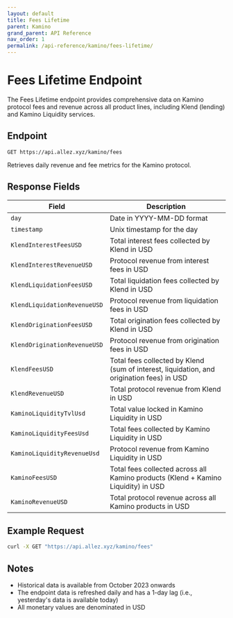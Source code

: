 ```yaml
---
layout: default
title: Fees Lifetime
parent: Kamino
grand_parent: API Reference
nav_order: 1
permalink: /api-reference/kamino/fees-lifetime/
---
```


# Fees Lifetime Endpoint

The Fees Lifetime endpoint provides comprehensive data on Kamino protocol fees and revenue across all product lines, including Klend (lending) and Kamino Liquidity services.

## Endpoint

```http
GET https://api.allez.xyz/kamino/fees
```

Retrieves daily revenue and fee metrics for the Kamino protocol.

## Response Fields

| Field | Description |
|-------|-------------|
| `day` | Date in YYYY-MM-DD format |
| `timestamp` | Unix timestamp for the day |
| `KlendInterestFeesUSD` | Total interest fees collected by Klend in USD |
| `KlendInterestRevenueUSD` | Protocol revenue from interest fees in USD |
| `KlendLiquidationFeesUSD` | Total liquidation fees collected by Klend in USD |
| `KlendLiquidationRevenueUSD` | Protocol revenue from liquidation fees in USD |
| `KlendOriginationFeesUSD` | Total origination fees collected by Klend in USD |
| `KlendOriginationRevenueUSD` | Protocol revenue from origination fees in USD |
| `KlendFeesUSD` | Total fees collected by Klend (sum of interest, liquidation, and origination fees) in USD |
| `KlendRevenueUSD` | Total protocol revenue from Klend in USD |
| `KaminoLiquidityTvlUsd` | Total value locked in Kamino Liquidity in USD |
| `KaminoLiquidityFeesUsd` | Total fees collected by Kamino Liquidity in USD |
| `KaminoLiquidityRevenueUsd` | Protocol revenue from Kamino Liquidity in USD |
| `KaminoFeesUSD` | Total fees collected across all Kamino products (Klend + Kamino Liquidity) in USD |
| `KaminoRevenueUSD` | Total protocol revenue across all Kamino products in USD |

## Example Request

```bash
curl -X GET "https://api.allez.xyz/kamino/fees" 
```

## Notes

- Historical data is available from October 2023 onwards
- The endpoint data is refreshed daily and has a 1-day lag (i.e., yesterday's data is available today)
- All monetary values are denominated in USD